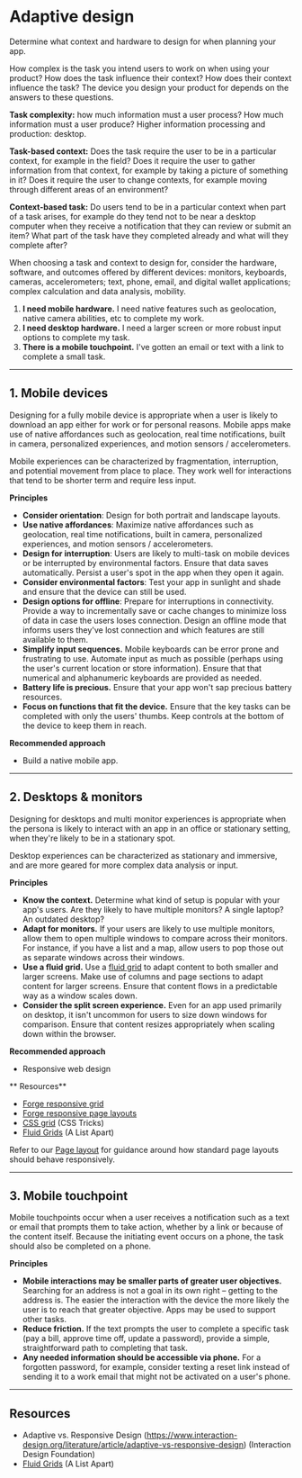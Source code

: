 # Adaptive design

Determine what context and hardware to design for when planning your app. 

How complex is the task you intend users to work on when using your product? How does the task influence their context? How does their context influence the task? The device you design your product for depends on the answers to these questions.

**Task complexity:** how much information must a user process? How much information must a user produce? Higher information processing and production: desktop.

**Task-based context:** Does the task require the user to be in a particular context, for example in the field? Does it require the user to gather information from that context, for example by taking a picture of something in it? Does it require the user to change contexts, for example moving through different areas of an environment?

**Context-based task:** Do users tend to be in a particular context when part of a task arises, for example do they tend not to be near a desktop computer when they receive a notification that they can review or submit an item? What part of the task have they completed already and what will they complete after?

When choosing a task and context to design for, consider the hardware, software, and outcomes offered by different devices: monitors, keyboards, cameras, accelerometers; text, phone, email, and digital wallet applications; complex calculation and data analysis, mobility.

1. **I need mobile hardware.** I need native features such as geolocation, native camera abilities, etc to complete my work. 
2. **I need desktop hardware.** I need a larger screen or more robust input options to complete my task. 
3. **There is a mobile touchpoint.** I've gotten an email or text with a link to complete a small task.

---

## 1. Mobile devices

Designing for a fully mobile device is appropriate when a user is likely to download an app either for work or for personal reasons. Mobile apps make use of native affordances such as geolocation, real time notifications, built in camera, personalized experiences, and motion sensors / accelerometers. 

Mobile experiences can be characterized by fragmentation, interruption, and potential movement from place to place. They work well for interactions that tend to be shorter term and require less input. 

**Principles**

- **Consider orientation**: Design for both portrait and landscape layouts. 
- **Use native affordances**: Maximize native affordances such as geolocation, real time notifications, built in camera, personalized experiences, and motion sensors / accelerometers. 
- **Design for interruption**: Users are likely to multi-task on mobile devices or be interrupted by environmental factors. Ensure that data saves automatically. Persist a user's spot in the app when they open it again. 
- **Consider environmental factors**: Test your app in sunlight and shade and ensure that the device can still be used.
- **Design options for offline**: Prepare for interruptions in connectivity. Provide a way to incrementally save or cache changes to minimize loss of data in case the users loses connection. Design an offline mode that informs users they've lost connection and which features are still available to them. 
- **Simplify input sequences.** Mobile keyboards can be error prone and frustrating to use. Automate input as much as possible (perhaps using the user's current location or store information). Ensure that that numerical and alphanumeric keyboards are provided as needed. 
- **Battery life is precious.** Ensure that your app won't sap precious battery resources.
- **Focus on functions that fit the device.** Ensure that the key tasks can be completed with only the users' thumbs. Keep controls at the bottom of the device to keep them in reach. 

**Recommended approach**

- Build a native mobile app. 

---

## 2. Desktops & monitors

Designing for desktops and multi monitor experiences is appropriate when the persona is likely to interact with an app in an office or stationary setting, when they're likely to be in a stationary spot. 

Desktop experiences can be characterized as stationary and immersive, and are more geared for more complex data analysis or input. 

**Principles**

- **Know the context.** Determine what kind of setup is popular with your app's users. Are they likely to have multiple monitors? A single laptop? An outdated desktop?
- **Adapt for monitors.** If your users are likely to use multiple monitors, allow them to open multiple windows to compare across their monitors. For instance, if you have a list and a map, allow users to pop those out as separate windows across their windows.
- **Use a fluid grid.** Use a [fluid grid](https://alistapart.com/article/fluidgrids/) to adapt content to both smaller and larger screens. Make use of columns and page sections to adapt content for larger screens. Ensure that content flows in a predictable way as a window scales down. 
- **Consider the split screen experience.** Even for an app used primarily on desktop, it isn't uncommon for users to size down windows for comparison. Ensure that content resizes appropriately when scaling down within the browser. 

**Recommended approach**

- Responsive web design 

** Resources**

- [Forge responsive grid](/styles/layout/grid)
- [Forge responsive page layouts](/styles/layout/page-layouts)
- [CSS grid](https://css-tricks.com/snippets/css/complete-guide-grid/) (CSS Tricks)
- [Fluid Grids](https://alistapart.com/article/fluidgrids/) (A List Apart)

Refer to our [Page layout](/styles/layout/page-layouts) for guidance around how standard page layouts should behave responsively. 

---

## 3. Mobile touchpoint 

Mobile touchpoints occur when a user receives a notification such as a text or email that prompts them to take action, whether by a link or because of the content itself. Because the initiating event occurs on a phone, the task should also be completed on a phone.

**Principles**

- **Mobile interactions may be smaller parts of greater user objectives.** Searching for an address is not a goal in its own right – getting to the address is. The easier the interaction with the device the more likely the user is to reach that greater objective. Apps may be used to support other tasks. 
- **Reduce friction.** If the text prompts the user to complete a specific task (pay a bill, approve time off, update a password), provide a simple, straightforward path to completing that task. 
- **Any needed information should be accessible via phone.** For a forgotten password, for example, consider texting a reset link instead of sending it to a work email that might not be activated on a user's phone. 

---

## Resources 

- Adaptive vs. Responsive Design (https://www.interaction-design.org/literature/article/adaptive-vs-responsive-design)  (Interaction Design Foundation) 
- [Fluid Grids](https://alistapart.com/article/fluidgrids/) (A List Apart)
